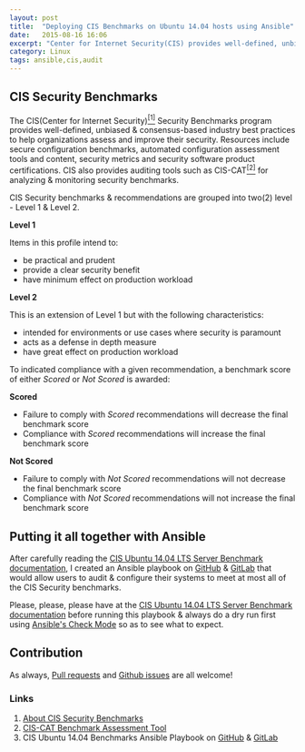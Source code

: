 ```yaml
---
layout: post
title:  "Deploying CIS Benchmarks on Ubuntu 14.04 hosts using Ansible"
date:   2015-08-16 16:06
excerpt: "Center for Internet Security(CIS) provides well-defined, unbiased & consensus-based industry best practices to help organizations assess and improve their security. In this blog post, we'll talk about these benchmarks & how you can deploy most, if not all, on your Ubuntu 14.04 box."
category: Linux
tags: ansible,cis,audit
---
```


## CIS Security Benchmarks

The CIS(Center for Internet Security)[<sup>[1]</sup>](https://benchmarks.cisecurity.org/about/) Security Benchmarks program provides well-defined, unbiased & consensus-based industry best practices to help organizations assess and improve their security. Resources include secure configuration benchmarks, automated configuration assessment tools and content, security metrics and security software product certifications.
CIS also provides auditing tools such as CIS-CAT[<sup>[2]</sup>](https://benchmarks.cisecurity.org/downloads/audit-tools/index.cfm#cis-cat) for analyzing & monitoring security benchmarks.

CIS Security benchmarks & recommendations are grouped into two(2) level - Level 1 & Level 2.

**Level 1**

Items in this profile intend to:

- be practical and prudent
- provide a clear security benefit
- have minimum effect on production workload

**Level 2**

This is an extension of Level 1 but with the following characteristics:

- intended for environments or use cases where security is paramount
- acts as a defense in depth measure
- have great effect on production workload

To indicated compliance with a given recommendation, a benchmark score of either _Scored_ or _Not Scored_ is awarded:

**Scored**

- Failure to comply with _Scored_ recommendations will decrease the final benchmark score
- Compliance with _Scored_ recommendations will increase the final benchmark score

**Not Scored**

- Failure to comply with _Not Scored_ recommendations will not decrease the final benchmark score
- Compliance with _Not Scored_ recommendations will not increase the final benchmark score


## Putting it all together with Ansible

After carefully reading the [CIS Ubuntu 14.04 LTS Server Benchmark documentation](https://benchmarks.cisecurity.org/downloads/show-single/?file=ubuntu1404.100), I created an Ansible playbook on [GitHub](https://github.com/oguya/cis-ubuntu-14-ansible#ansible-playbook) & [GitLab](https://github.com/oguya/cis-ubuntu-14-ansible#ansible-playbook) that would allow users to audit & configure their systems to meet at most all of the CIS Security benchmarks.

Please, please, please have at the [CIS Ubuntu 14.04 LTS Server Benchmark documentation](https://benchmarks.cisecurity.org/downloads/show-single/?file=ubuntu1404.100) before running this playbook & always do a dry run first using [Ansible's Check Mode](http://docs.ansible.com/playbooks_checkmode.html) so as to see what to expect.

## Contribution
As always, [Pull requests](https://github.com/oguya/cis-ubuntu-14-ansible/pulls) and [Github issues](https://github.com/oguya/cis-ubuntu-14-ansible/issues) are all welcome!

### Links
1. [About CIS Security Benchmarks](https://benchmarks.cisecurity.org/about/)
2. [CIS-CAT Benchmark Assessment Tool](https://benchmarks.cisecurity.org/downloads/audit-tools/index.cfm#cis-cat)
3. CIS Ubuntu 14.04 Benchmarks Ansible Playbook on [GitHub](https://github.com/oguya/cis-ubuntu-14-ansible) & [GitLab](https://gitlab.com/oguya/cis-ubuntu-14-ansible)
